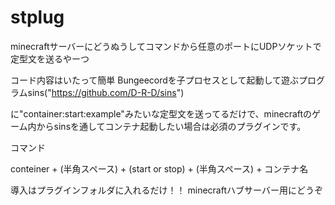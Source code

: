 # stplug

minecraftサーバーにどうぬうしてコマンドから任意のポートにUDPソケットで定型文を送るやーつ

コード内容はいたって簡単
Bungeecordを子プロセスとして起動して遊ぶプログラムsins("https://github.com/D-R-D/sins")

に"container:start:example"みたいな定型文を送ってるだけで、minecraftのゲーム内からsinsを通してコンテナ起動したい場合は必須のプラグインです。

コマンド

conteiner + (半角スペース) + (start or stop) + (半角スペース) + コンテナ名

導入はプラグインフォルダに入れるだけ！！
minecraftハブサーバー用にどうぞ
